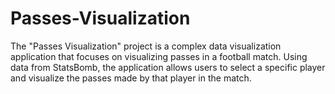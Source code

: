 # Passes-Visualization
The "Passes Visualization" project is a complex data visualization application that focuses on visualizing passes in a football match. Using data from StatsBomb, the application allows users to select a specific player and visualize the passes made by that player in the match.
